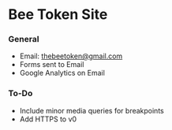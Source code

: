 # Bee Token Site

### General
- Email: thebeetoken@gmail.com
- Forms sent to Email
- Google Analytics on Email

### To-Do
- Include minor media queries for breakpoints
- Add HTTPS to v0

